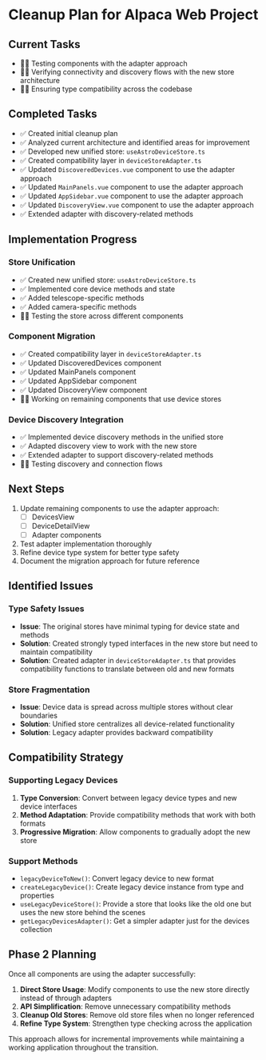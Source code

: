 # Cleanup Plan for Alpaca Web Project

## Current Tasks

- 🏃‍♂️ Testing components with the adapter approach
- 🏃‍♂️ Verifying connectivity and discovery flows with the new store architecture
- 🏃‍♂️ Ensuring type compatibility across the codebase

## Completed Tasks

- ✅ Created initial cleanup plan
- ✅ Analyzed current architecture and identified areas for improvement
- ✅ Developed new unified store: `useAstroDeviceStore.ts`
- ✅ Created compatibility layer in `deviceStoreAdapter.ts`
- ✅ Updated `DiscoveredDevices.vue` component to use the adapter approach
- ✅ Updated `MainPanels.vue` component to use the adapter approach
- ✅ Updated `AppSidebar.vue` component to use the adapter approach
- ✅ Updated `DiscoveryView.vue` component to use the adapter approach
- ✅ Extended adapter with discovery-related methods

## Implementation Progress

### Store Unification

- ✅ Created new unified store: `useAstroDeviceStore.ts`
- ✅ Implemented core device methods and state
- ✅ Added telescope-specific methods
- ✅ Added camera-specific methods
- 🏃‍♂️ Testing the store across different components

### Component Migration

- ✅ Created compatibility layer in `deviceStoreAdapter.ts`
- ✅ Updated DiscoveredDevices component
- ✅ Updated MainPanels component
- ✅ Updated AppSidebar component
- ✅ Updated DiscoveryView component
- 🏃‍♂️ Working on remaining components that use device stores

### Device Discovery Integration

- ✅ Implemented device discovery methods in the unified store
- ✅ Adapted discovery view to work with the new store
- ✅ Extended adapter to support discovery-related methods
- 🏃‍♂️ Testing discovery and connection flows

## Next Steps

1. Update remaining components to use the adapter approach:
   - [ ] DevicesView
   - [ ] DeviceDetailView
   - [ ] Adapter components
2. Test adapter implementation thoroughly
3. Refine device type system for better type safety
4. Document the migration approach for future reference

## Identified Issues

### Type Safety Issues

- **Issue**: The original stores have minimal typing for device state and methods
- **Solution**: Created strongly typed interfaces in the new store but need to maintain compatibility
- **Solution**: Created adapter in `deviceStoreAdapter.ts` that provides compatibility functions to translate between old and new formats

### Store Fragmentation

- **Issue**: Device data is spread across multiple stores without clear boundaries
- **Solution**: Unified store centralizes all device-related functionality
- **Solution**: Legacy adapter provides backward compatibility

## Compatibility Strategy

### Supporting Legacy Devices

1. **Type Conversion**: Convert between legacy device types and new device interfaces
2. **Method Adaptation**: Provide compatibility methods that work with both formats
3. **Progressive Migration**: Allow components to gradually adopt the new store

### Support Methods

- `legacyDeviceToNew()`: Convert legacy device to new format
- `createLegacyDevice()`: Create legacy device instance from type and properties
- `useLegacyDeviceStore()`: Provide a store that looks like the old one but uses the new store behind the scenes
- `getLegacyDevicesAdapter()`: Get a simpler adapter just for the devices collection

## Phase 2 Planning

Once all components are using the adapter successfully:

1. **Direct Store Usage**: Modify components to use the new store directly instead of through adapters
2. **API Simplification**: Remove unnecessary compatibility methods
3. **Cleanup Old Stores**: Remove old store files when no longer referenced
4. **Refine Type System**: Strengthen type checking across the application

This approach allows for incremental improvements while maintaining a working application throughout the transition.
